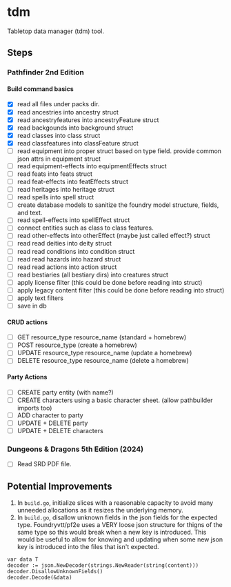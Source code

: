 # tdm
Tabletop data manager (tdm) tool.

## Steps
### Pathfinder 2nd Edition
#### Build command basics
- [x] read all files under packs dir.
- [x] read ancestries into ancestry struct
- [x] read ancestryfeatures into ancestryFeature struct
- [x] read backgounds into background struct
- [x] read classes into class struct
- [x] read classfeatures into classFeature struct
- [ ] read equipment into proper struct based on type field. provide common json attrs in equipment struct
- [ ] read equipment-effects into equipmentEffects struct
- [ ] read feats into feats struct
- [ ] read feat-effects into featEffects struct
- [ ] read heritages into heritage struct
- [ ] read spells into spell struct
- [ ] create database models to sanitize the foundry model structure, fields, and text.
- [ ] read spell-effects into spellEffect struct
- [ ] connect entities such as class to class features.
- [ ] read other-effects into otherEffect (maybe just called effect?) struct
- [ ] read read deities into deity struct
- [ ] read read conditions into condition struct
- [ ] read read hazards into hazard struct
- [ ] read read actions into action struct
- [ ] read bestiaries (all bestiary dirs) into creatures struct
- [ ] apply license filter (this could be done before reading into struct)
- [ ] apply legacy content filter (this could be done before reading into struct)
- [ ] apply text filters
- [ ] save in db

#### CRUD actions
- [ ] GET resource\_type resource\_name (standard + homebrew)
- [ ] POST resource\_type (create a homebrew)
- [ ] UPDATE resource\_type resource\_name (update a homebrew)
- [ ] DELETE resource\_type resource\_name (delete a homebrew)

#### Party Actions
- [ ] CREATE party entity (with name?)
- [ ] CREATE characters using a basic character sheet. (allow pathbuilder imports too)
- [ ] ADD character to party
- [ ] UPDATE + DELETE party
- [ ] UPDATE + DELETE characters

### Dungeons & Dragons 5th Edition (2024)
- [ ] Read SRD PDF file.


## Potential Improvements
1. In `build.go`, initialize slices with a reasonable capacity to avoid many unneeded allocations as it resizes the underlying memory.
2. In `build.go`, disallow unknown fields in the json fields for the expected type. Foundryvtt/pf2e uses a VERY loose json structure for thigns of the same type so this would break when a new key is introduced. This would be useful to allow for knowing and updating when some new json key is introduced into the files that isn't expected. 
```
var data T
decoder := json.NewDecoder(strings.NewReader(string(content)))
decoder.DisallowUnknownFields()
decoder.Decode(&data)
```
